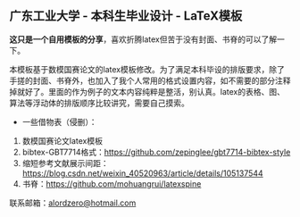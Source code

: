 ## 广东工业大学 - 本科生毕业设计 - LaTeX模板

**这只是一个自用模板的分享**，喜欢折腾latex但苦于没有封面、书脊的可以了解一下。

本模板基于数模国赛论文的latex模板修改。为了满足本科毕设的排版要求，除了手搓的封面、书脊外，也加入了我个人常用的格式设置内容，如不需要的部分注释掉就好了。里面的作为例子的文本内容纯粹是整活，别认真。latex的表格、图、算法等浮动体的排版顺序比较讲究，需要自己摸索。

* 一些借物表（侵删）：
1. 数模国赛论文latex模板
2. bibtex-GBT7714格式：https://github.com/zepinglee/gbt7714-bibtex-style
3. 缩短参考文献展示间距：https://blog.csdn.net/weixin_40520963/article/details/105137544
4. 书脊：https://github.com/mohuangrui/latexspine

联系邮箱：alordzero@hotmail.com
